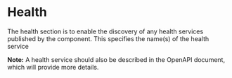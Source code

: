 # Health

The health section is to enable the discovery of any health services published by 
the component.  This specifies the name(s) of the health service 

**Note:** A health service should also be described in the OpenAPI document, which will 
provide more details.  
